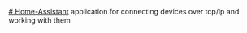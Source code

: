 [# Home-Assistant](https://github.com/artemned/Home-Assistant/blob/main/base.png)
application for connecting devices over tcp/ip and working with them
